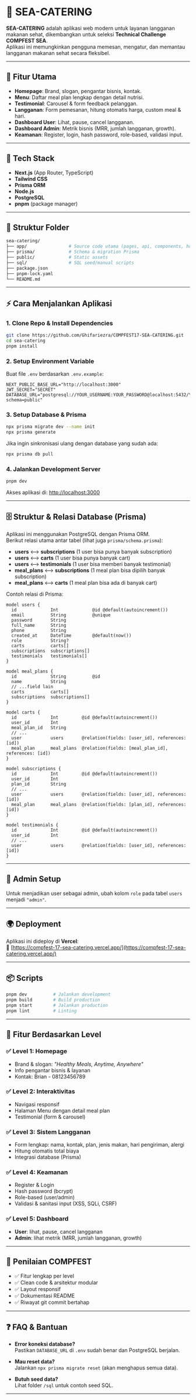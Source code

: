 # 🥗 SEA-CATERING

**SEA-CATERING** adalah aplikasi web modern untuk layanan langganan makanan sehat, dikembangkan untuk seleksi **Technical Challenge COMPFEST SEA**.  
Aplikasi ini memungkinkan pengguna memesan, mengatur, dan memantau langganan makanan sehat secara fleksibel.

---

## 🚀 Fitur Utama

- **Homepage**: Brand, slogan, pengantar bisnis, kontak.
- **Menu**: Daftar meal plan lengkap dengan detail nutrisi.
- **Testimonial**: Carousel & form feedback pelanggan.
- **Langganan**: Form pemesanan, hitung otomatis harga, custom meal & hari.
- **Dashboard User**: Lihat, pause, cancel langganan.
- **Dashboard Admin**: Metrik bisnis (MRR, jumlah langganan, growth).
- **Keamanan**: Register, login, hash password, role-based, validasi input.

---

## 🧰 Tech Stack

- **Next.js** (App Router, TypeScript)
- **Tailwind CSS**
- **Prisma ORM**
- **Node.js**
- **PostgreSQL**
- **pnpm** (package manager)

---

## 📁 Struktur Folder

```bash
sea-catering/
├── app/                # Source code utama (pages, api, components, hooks, utils)
├── prisma/             # Schema & migration Prisma
├── public/             # Static assets
├── sql/                # SQL seed/manual scripts
├── package.json
├── pnpm-lock.yaml
└── README.md
```

---

## ⚡️ Cara Menjalankan Aplikasi

### 1. Clone Repo & Install Dependencies

```bash
git clone https://github.com/Ghifariezra/COMPFEST17-SEA-CATERING.git
cd sea-catering
pnpm install
```

### 2. Setup Environment Variable

Buat file `.env` berdasarkan `.env.example`:

```env
NEXT_PUBLIC_BASE_URL="http://localhost:3000"
JWT_SECRET="SECRET"
DATABASE_URL="postgresql://YOUR_USERNAME:YOUR_PASSWORD@localhost:5432/YOUR_DATABASE?schema=public"
```

### 3. Setup Database & Prisma

```bash
npx prisma migrate dev --name init
npx prisma generate
```

Jika ingin sinkronisasi ulang dengan database yang sudah ada:
```bash
npx prisma db pull
```

### 4. Jalankan Development Server

```bash
pnpm dev
```

Akses aplikasi di: [http://localhost:3000](http://localhost:3000)

---

## 🗄️ Struktur & Relasi Database (Prisma)

Aplikasi ini menggunakan PostgreSQL dengan Prisma ORM.  
Berikut relasi utama antar tabel (lihat juga `prisma/schema.prisma`):

- **users** ⟷ **subscriptions** (1 user bisa punya banyak subscription)
- **users** ⟷ **carts** (1 user bisa punya banyak cart)
- **users** ⟷ **testimonials** (1 user bisa memberi banyak testimonial)
- **meal_plans** ⟷ **subscriptions** (1 meal plan bisa dipilih banyak subscription)
- **meal_plans** ⟷ **carts** (1 meal plan bisa ada di banyak cart)

Contoh relasi di Prisma:
```prisma
model users {
  id             Int             @id @default(autoincrement())
  email          String          @unique
  password       String
  full_name      String
  phone          String
  created_at     DateTime        @default(now())
  role           String?
  carts          carts[]
  subscriptions  subscriptions[]
  testimonials   testimonials[]
}

model meal_plans {
  id             String          @id
  name           String
  // ...field lain
  carts          carts[]
  subscriptions  subscriptions[]
}

model carts {
  id             Int         @id @default(autoincrement())
  user_id        Int
  meal_plan_id   String
  // ...
  user           users       @relation(fields: [user_id], references: [id])
  meal_plan      meal_plans  @relation(fields: [meal_plan_id], references: [id])
}

model subscriptions {
  id             Int         @id @default(autoincrement())
  user_id        Int
  plan_id        String
  // ...
  user           users       @relation(fields: [user_id], references: [id])
  meal_plan      meal_plans  @relation(fields: [plan_id], references: [id])
}

model testimonials {
  id             Int         @id @default(autoincrement())
  user_id        Int
  // ...
  user           users       @relation(fields: [user_id], references: [id])
}
```

---

## 🔐 Admin Setup

Untuk menjadikan user sebagai admin, ubah kolom `role` pada tabel `users` menjadi `"admin"`.

---

## 🌍 Deployment

Aplikasi ini dideploy di **Vercel**:  
🔗 [https://compfest-17-sea-catering.vercel.app/](https://compfest-17-sea-catering.vercel.app/)

---

## 📦 Scripts

```bash
pnpm dev          # Jalankan development
pnpm build        # Build production
pnpm start        # Jalankan production
pnpm lint         # Linting
```

---

## 🎯 Fitur Berdasarkan Level

### ✅ Level 1: Homepage
- Brand & slogan: *"Healthy Meals, Anytime, Anywhere"*
- Info pengantar bisnis & layanan
- Kontak: Brian - 08123456789

### ✅ Level 2: Interaktivitas
- Navigasi responsif
- Halaman Menu dengan detail meal plan
- Testimonial (form & carousel)

### ✅ Level 3: Sistem Langganan
- Form lengkap: nama, kontak, plan, jenis makan, hari pengiriman, alergi
- Hitung otomatis total biaya
- Integrasi database (Prisma)

### ✅ Level 4: Keamanan
- Register & Login
- Hash password (bcrypt)
- Role-based (user/admin)
- Validasi & sanitasi input (XSS, SQLi, CSRF)

### ✅ Level 5: Dashboard
- **User**: lihat, pause, cancel langganan
- **Admin**: lihat metrik (MRR, jumlah langganan, growth)

---

## 📄 Penilaian COMPFEST

- ✅ Fitur lengkap per level
- ✅ Clean code & arsitektur modular
- ✅ Layout responsif
- ✅ Dokumentasi README
- ✅ Riwayat git commit bertahap

---

## ❓ FAQ & Bantuan

- **Error koneksi database?**  
  Pastikan `DATABASE_URL` di `.env` sudah benar dan PostgreSQL berjalan.

- **Mau reset data?**  
  Jalankan `npx prisma migrate reset` (akan menghapus semua data).

- **Butuh seed data?**  
  Lihat folder `/sql` untuk contoh seed SQL.

---
